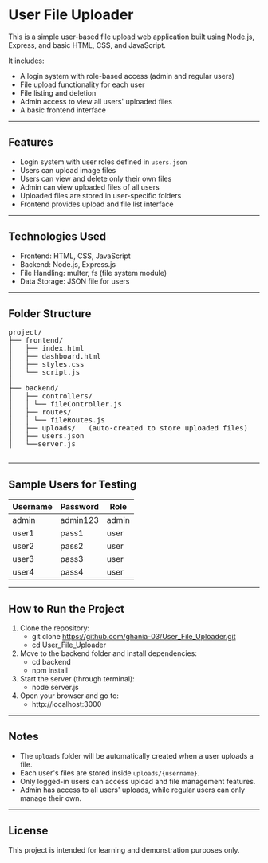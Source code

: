 # User File Uploader

This is a simple user-based file upload web application built using Node.js, Express, and basic HTML, CSS, and JavaScript.

It includes:
- A login system with role-based access (admin and regular users)
- File upload functionality for each user
- File listing and deletion
- Admin access to view all users' uploaded files
- A basic frontend interface

---

## Features

- Login system with user roles defined in `users.json`
- Users can upload image files
- Users can view and delete only their own files
- Admin can view uploaded files of all users
- Uploaded files are stored in user-specific folders
- Frontend provides upload and file list interface

---

## Technologies Used

- Frontend: HTML, CSS, JavaScript
- Backend: Node.js, Express.js
- File Handling: multer, fs (file system module)
- Data Storage: JSON file for users

---

## Folder Structure

<pre>
project/
├── frontend/
│   ├── index.html
│   ├── dashboard.html
│   ├── styles.css
│   └── script.js
│
├── backend/
│   ├── controllers/
│   │ └── fileController.js
│   ├── routes/
│   │ └── fileRoutes.js
│   ├── uploads/   (auto-created to store uploaded files)
│   ├── users.json
│   └──server.js

</pre>
---

## Sample Users for Testing

| Username | Password  | Role   |
|----------|-----------|--------|
| admin    | admin123  | admin  |
| user1    | pass1     | user   |
| user2    | pass2     | user   |
| user3    | pass3     | user   |
| user4    | pass4     | user   |

---

## How to Run the Project

1. Clone the repository:
     -   git clone https://github.com/ghania-03/User_File_Uploader.git
     -   cd User_File_Uploader
3. Move to the backend folder and install dependencies:
     - cd backend
     - npm install
4. Start the server (through terminal):
     - node server.js
6. Open your browser and go to:
    - http://localhost:3000

---

## Notes

- The `uploads` folder will be automatically created when a user uploads a file.
- Each user's files are stored inside `uploads/{username}`.
- Only logged-in users can access upload and file management features.
- Admin has access to all users' uploads, while regular users can only manage their own.

---

## License

This project is intended for learning and demonstration purposes only.
